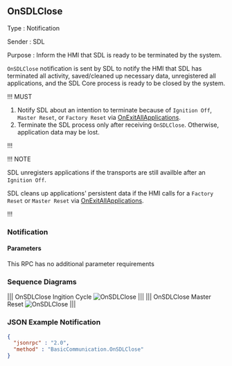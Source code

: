 ## OnSDLClose

Type
: Notification

Sender
: SDL

Purpose
: Inform the HMI that SDL is ready to be terminated by the system.

`OnSDLClose` notification is sent by SDL to notify the HMI that SDL has terminated all activity, saved/cleaned up necessary data, unregistered all applications, and the SDL Core process is ready to be closed by the system.

!!! MUST

  1. Notify SDL about an intention to terminate because of `Ignition Off`, `Master Reset`, or `Factory Reset` via [OnExitAllApplications](../onexitallapplications).
  2. Terminate the SDL process only after receiving `OnSDLClose`. Otherwise, application data may be lost.

!!!

!!! NOTE

SDL unregisters applications if the transports are still availble after an `Ignition Off`.

SDL cleans up applications' persistent data if the HMI calls for a `Factory Reset` or `Master Reset` via [OnExitAllApplications](../onexitallapplications).

!!!

### Notification

#### Parameters

This RPC has no additional parameter requirements

### Sequence Diagrams
|||
OnSDLClose Ingition Cycle
![OnSDLClose](./assets/OnSDLCloseIgnition.png)
|||
|||
OnSDLClose Master Reset
![OnSDLClose](./assets/OnSDLCloseReset.png)
|||

### JSON Example Notification
```json
{
  "jsonrpc" : "2.0",
  "method" : "BasicCommunication.OnSDLClose"
}
```
